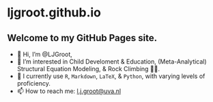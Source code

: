 # ljgroot.github.io

## Welcome to my GitHub Pages site.

- 👋 Hi, I’m @LJGroot,
- 👀 I’m interested in Child Develoment & Education, (Meta-Analytical) Structural Equation Modeling, & Rock Climbing 🧗‍♂️.
- 🌱 I currently use `R`, `Markdown`, `LaTeX`, & `Python`, with varying levels of proficiency.
- 📫 How to reach me: l.j.groot@uva.nl
